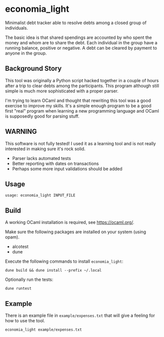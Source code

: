 # economia_light

Minimalist debt tracker able to resolve debts among a closed group of individuals.

The basic idea is that shared spendings are accounted by who spent the money and
whom are to share the debt. Each individual in the group have a running balance,
positive or negative. A debt can be cleared by payment to anyone in the group.

## Background Story

This tool was originally a Python script hacked together in a couple of hours
after a trip to clear debts among the participants. This program although still
simple is much more sophisticated with a proper parser.

I'm trying to learn OCaml and thought that rewriting this tool was a good
exercise to improve my skills. It's a simple enough program to be a good first
"real" program when learning a new programming language and OCaml is supposedly
good for parsing stuff.

## WARNING

This software is not fully tested! I used it as a learning tool and is not
really interested in making sure it's rock solid.

* Parser lacks automated tests
* Better reporting with dates on transactions
* Perhaps some more input validations should be added

## Usage

    usage: economia_light INPUT_FILE

## Build

A working OCaml installation is required, see https://ocaml.org/.

Make sure the following packages are installed on your system (using opam).

* alcotest
* dune

Execute the following commands to install `economia_light`:

    dune build && dune install --prefix ~/.local

Optionally run the tests:

    dune runtest

## Example

There is an example file in `example/expenses.txt` that will give a feeling for
how to use the tool.

    economia_light example/expenses.txt
